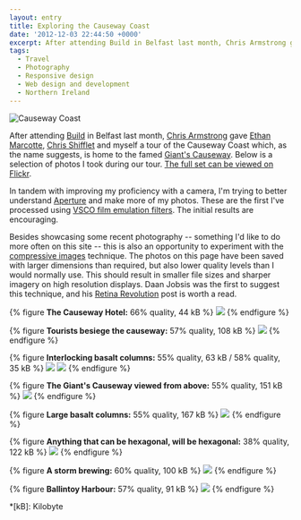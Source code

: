 ```yaml
---
layout: entry
title: Exploring the Causeway Coast
date: '2012-12-03 22:44:50 +0000'
excerpt: After attending Build in Belfast last month, Chris Armstrong gave Ethan Marcotte, Chris Shifflet and myself a tour of the Causeway Coast which, as the name suggests, is home to the famed Giant's Causeway.
tags:
  - Travel
  - Photography
  - Responsive design
  - Web design and development
  - Northern Ireland
---
```

![Causeway Coast](/assets/images/2012/12/causeway_coast.jpg)

After attending [Build][1] in Belfast last month, [Chris Armstrong][2] gave [Ethan Marcotte][3], [Chris Shifflet][4] and myself a tour of the Causeway Coast which, as the name suggests, is home to the famed [Giant's Causeway][5]. Below is a selection of photos I took during our tour. [The full set can be viewed on Flickr][6].

In tandem with improving my proficiency with a camera, I'm trying to better understand [Aperture][7] and make more of my photos. These are the first I've processed using [VSCO film emulation filters][8]. The initial results are encouraging.

Besides showcasing some recent photography -- something I'd like to do more often on this site -- this is also an opportunity to experiment with the [compressive images][9] technique. The photos on this page have been saved with larger dimensions than required, but also lower quality levels than I would normally use. This should result in smaller file sizes and sharper imagery on high resolution displays. Daan Jobsis was the first to suggest this technique, and his [Retina Revolution][10] post is worth a read.

{% figure <strong>The Causeway Hotel:</strong> 66% quality, 44 kB %}
![](/assets/images/2012/12/causeway_coast1.jpg)
{% endfigure %}

{% figure <strong>Tourists besiege the causeway:</strong> 57% quality, 108 kB %}
![](/assets/images/2012/12/causeway_coast2.jpg)
{% endfigure %}

{% figure <strong>Interlocking basalt columns:</strong> 55% quality, 63 kB / 58% quality, 35 kB %}
![](/assets/images/2012/12/causeway_coast3.jpg)
![](/assets/images/2012/12/causeway_coast4.jpg)
{% endfigure %}

{% figure <strong>The Giant's Causeway viewed from above:</strong> 55% quality, 151 kB %}
![](/assets/images/2012/12/causeway_coast5.jpg)
{% endfigure %}

{% figure <strong>Large basalt columns:</strong> 55% quality, 167 kB %}
![](/assets/images/2012/12/causeway_coast6.jpg)
{% endfigure %}

{% figure <strong>Anything that can be hexagonal, will be hexagonal:</strong> 38% quality, 122 kB %}
![](/assets/images/2012/12/causeway_coast7.jpg)
{% endfigure %}

{% figure <strong>A storm brewing:</strong> 60% quality, 100 kB %}
![](/assets/images/2012/12/causeway_coast8.jpg)
{% endfigure %}

{% figure <strong>Ballintoy Harbour:</strong> 57% quality, 91 kB %}
![](/assets/images/2012/12/causeway_coast9.jpg)
{% endfigure %}

[1]: http://2012.buildconf.com/
[2]: http://chris-armstrong.com/
[3]: http://ethanmarcotte.com/
[4]: http://shiflett.org/
[5]: https://en.wikipedia.org/wiki/Giants_Causeway
[6]: https://www.flickr.com/photos/paulrobertlloyd/sets/72157632145059113/
[7]: http://www.apple.com/aperture/
[8]: http://visualsupply.co/film/01/aperture3
[9]: http://www.filamentgroup.com/lab/rwd_img_compression/
[10]: http://blog.netvlies.nl/design-interactie/retina-revolution/

*[kB]: Kilobyte